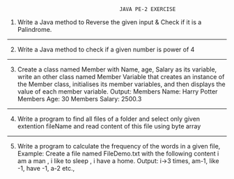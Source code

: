                                         JAVA PE-2 EXERCISE

1. Write a Java method to Reverse the given input & Check if it is a Palindrome.
------------------------------------------------------------------------------------------------------------------------
2. Write a Java method to check if a given number is power of 4
---------------------------------------------------------------------------------------------
3. Create a class named Member with Name, age, Salary as its variable, write an other
class named Member Variable that creates an instance of the Member class, initialises its
member variables, and then displays the value of each member variable.
Output:
Members Name: Harry Potter
Members Age: 30
Members Salary: 2500.3
------------------------------------------------------------------------------------------------------------------------
4. Write a program to find all files of a folder and select only given extention fileName and
read content of this file using byte array
-----------------------------------------------------
5. Write a program to calculate the frequency of the words in a given file,
Example: Create a file named FileDemo.txt with the following content
i am a man ,
i like to sleep ,
i have a home.
Output: i->3 times,
am-1,
like -1,
have -1,
a-2 etc.,
